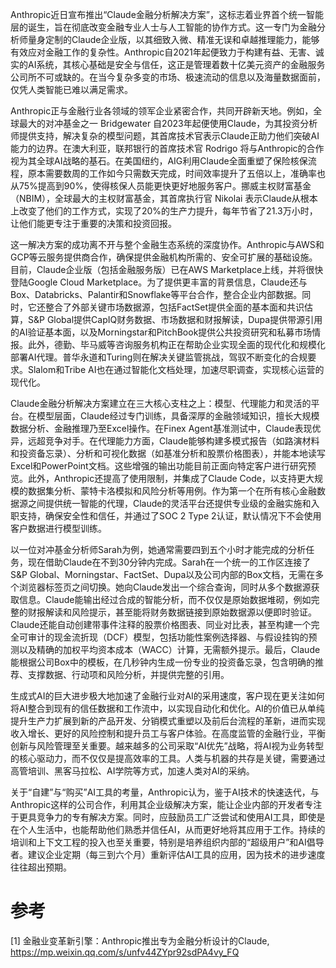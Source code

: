 Anthropic近日宣布推出“Claude金融分析解决方案”，这标志着业界首个统一智能层的诞生，旨在彻底改变金融专业人士与人工智能的协作方式。这一专门为金融分析师量身定制的Claude企业版，以其细致入微、精准无误和卓越推理能力，能够有效应对金融工作的复杂性。Anthropic自2021年起便致力于构建有益、无害、诚实的AI系统，其核心基础是安全与信任，这正是管理着数十亿美元资产的金融服务公司所不可或缺的。在当今复杂多变的市场、极速流动的信息以及海量数据面前，仅凭人类智能已难以满足需求。

Anthropic正与金融行业各领域的领军企业紧密合作，共同开辟新天地。例如，全球最大的对冲基金之一 Bridgewater 自2023年起便使用Claude，为其投资分析师提供支持，解决复杂的模型问题，其首席技术官表示Claude正助力他们突破AI能力的边界。在澳大利亚，联邦银行的首席技术官 Rodrigo 将与Anthropic的合作视为其全球AI战略的基石。在美国纽约，AIG利用Claude全面重塑了保险核保流程，原本需要数周的工作如今只需数天完成，时间效率提升了五倍以上，准确率也从75%提高到90%，使得核保人员能更快更好地服务客户。挪威主权财富基金（NBIM），全球最大的主权财富基金，其首席执行官 Nikolai 表示Claude从根本上改变了他们的工作方式，实现了20%的生产力提升，每年节省了21.3万小时，让他们能更专注于重要的决策和投资回报。

这一解决方案的成功离不开与整个金融生态系统的深度协作。Anthropic与AWS和GCP等云服务提供商合作，确保提供金融机构所需的、安全可扩展的基础设施。目前，Claude企业版（包括金融服务版）已在AWS Marketplace上线，并将很快登陆Google Cloud Marketplace。为了提供更丰富的背景信息，Claude还与Box、Databricks、Palantir和Snowflake等平台合作，整合企业内部数据。同时，它还整合了外部关键市场数据源，包括FactSet提供全面的基本面和共识估算，S&P Global提供CapIQ财务数据、市场数据和财报解读，Dupa提供带源引用的AI验证基本面，以及Morningstar和PitchBook提供公共投资研究和私募市场情报。此外，德勤、毕马威等咨询服务机构正在帮助企业实现全面的现代化和规模化部署AI代理。普华永道和Turing则在解决关键监管挑战，驾驭不断变化的合规要求。Slalom和Tribe AI也在通过智能化文档处理，加速尽职调查，实现核心运营的现代化。

Claude金融分析解决方案建立在三大核心支柱之上：模型、代理能力和灵活的平台。在模型层面，Claude经过专门训练，具备深厚的金融领域知识，擅长大规模数据分析、金融推理乃至Excel操作。在Finex Agent基准测试中，Claude表现优异，远超竞争对手。在代理能力方面，Claude能够构建多模式报告（如路演材料和投资备忘录）、分析和可视化数据（如基准分析和股票价格图表），并能本地读写Excel和PowerPoint文档。这些增强的输出功能目前正面向特定客户进行研究预览。此外，Anthropic还提高了使用限制，并集成了Claude Code，以支持更大规模的数据集分析、蒙特卡洛模拟和风险分析等用例。作为第一个在所有核心金融数据源之间提供统一智能的代理，Claude的灵活平台还提供专业级的金融实施和入职支持，确保安全性和信任，并通过了SOC 2 Type 2认证，默认情况下不会使用客户数据进行模型训练。

以一位对冲基金分析师Sarah为例，她通常需要四到五个小时才能完成的分析任务，现在借助Claude在不到30分钟内完成。Sarah在一个统一的工作区连接了S&P Global、Morningstar、FactSet、Dupa以及公司内部的Box文档，无需在多个浏览器标签页之间切换。她向Claude发出一个综合查询，同时从多个数据源获取信息。Claude能输出经过合成的智能分析，而不仅仅是原始数据堆砌，例如完整的财报解读和风险提示，甚至能将财务数据链接到原始数据源以便即时验证。Claude还能自动创建带事件注释的股票价格图表、同业对比表，甚至构建一个完全可审计的现金流折现（DCF）模型，包括功能性案例选择器、与假设挂钩的预测以及精确的加权平均资本成本（WACC）计算，无需额外提示。最后，Claude能根据公司Box中的模板，在几秒钟内生成一份专业的投资备忘录，包含明确的推荐、支撑数据、行动项和风险分析，并提供完整的引用。

生成式AI的巨大进步极大地加速了金融行业对AI的采用速度，客户现在更关注如何将AI整合到现有的信任数据和工作流中，以实现自动化和优化。AI的价值已从单纯提升生产力扩展到新的产品开发、分销模式重塑以及前后台流程的革新，进而实现收入增长、更好的风险控制和提升员工与客户体验。在高度监管的金融行业，平衡创新与风险管理至关重要。越来越多的公司采取“AI优先”战略，将AI视为业务转型的核心驱动力，而不仅仅是提高效率的工具。人类与机器的共存是关键，需要通过高管培训、黑客马拉松、AI学院等方式，加速人类对AI的采纳。

关于“自建”与“购买”AI工具的考量，Anthropic认为，鉴于AI技术的快速迭代，与Anthropic这样的公司合作，利用其企业级解决方案，能让企业内部的开发者专注于更具竞争力的专有解决方案。同时，应鼓励员工广泛尝试和使用AI工具，即使是在个人生活中，也能帮助他们熟悉并信任AI，从而更好地将其应用于工作。持续的培训和上下文工程的投入也至关重要，特别是培养组织内部的“超级用户”和AI倡导者。建议企业定期（每三到六个月）重新评估AI工具的应用，因为技术的进步速度往往超出预期。

# 参考

[1] 金融业变革新引擎：Anthropic推出专为金融分析设计的Claude, https://mp.weixin.qq.com/s/unfv44ZYpr92sdPA4vy_FQ